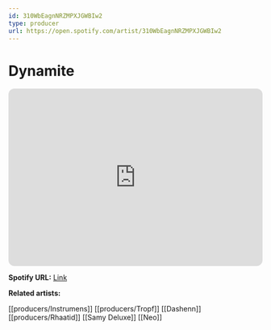 ```yaml
---
id: 310WbEagnNRZMPXJGWBIw2
type: producer
url: https://open.spotify.com/artist/310WbEagnNRZMPXJGWBIw2
---
```

# Dynamite

<iframe style="border-radius:12px" src="https://open.spotify.com/embed/artist/310WbEagnNRZMPXJGWBIw2" width="100%" height="352" frameBorder="0" allowfullscreen="" allow="autoplay; clipboard-write; encrypted-media; fullscreen; picture-in-picture" loading="lazy"></iframe>

**Spotify URL:** [Link](https://open.spotify.com/artist/310WbEagnNRZMPXJGWBIw2)

**Related artists:**

[[producers/Instrumens]]
[[producers/Tropf]]
[[Dashenn]]
[[producers/Rhaatid]]
[[Samy Deluxe]]
[[Neo]]
